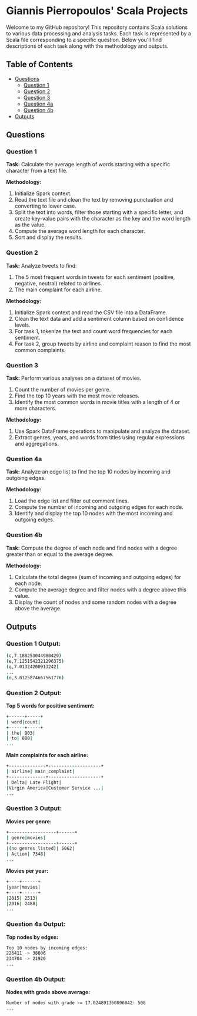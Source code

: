 # Giannis Pierropoulos' Scala Projects

Welcome to my GitHub repository! This repository contains Scala solutions to various data processing and analysis tasks. Each task is represented by a Scala file corresponding to a specific question. Below you'll find descriptions of each task along with the methodology and outputs.

## Table of Contents
- [Questions](#questions)
  - [Question 1](#question-1)
  - [Question 2](#question-2)
  - [Question 3](#question-3)
  - [Question 4a](#question-4a)
  - [Question 4b](#question-4b)
- [Outputs](#outputs)

## Questions

### Question 1
**Task:** Calculate the average length of words starting with a specific character from a text file.

**Methodology:**
1. Initialize Spark context.
2. Read the text file and clean the text by removing punctuation and converting to lower case.
3. Split the text into words, filter those starting with a specific letter, and create key-value pairs with the character as the key and the word length as the value.
4. Compute the average word length for each character.
5. Sort and display the results.

### Question 2
**Task:** Analyze tweets to find:
1. The 5 most frequent words in tweets for each sentiment (positive, negative, neutral) related to airlines.
2. The main complaint for each airline.

**Methodology:**
1. Initialize Spark context and read the CSV file into a DataFrame.
2. Clean the text data and add a sentiment column based on confidence levels.
3. For task 1, tokenize the text and count word frequencies for each sentiment.
4. For task 2, group tweets by airline and complaint reason to find the most common complaints.

### Question 3
**Task:** Perform various analyses on a dataset of movies.
1. Count the number of movies per genre.
2. Find the top 10 years with the most movie releases.
3. Identify the most common words in movie titles with a length of 4 or more characters.

**Methodology:**
1. Use Spark DataFrame operations to manipulate and analyze the dataset.
2. Extract genres, years, and words from titles using regular expressions and aggregations.

### Question 4a
**Task:** Analyze an edge list to find the top 10 nodes by incoming and outgoing edges.

**Methodology:**
1. Load the edge list and filter out comment lines.
2. Compute the number of incoming and outgoing edges for each node.
3. Identify and display the top 10 nodes with the most incoming and outgoing edges.

### Question 4b
**Task:** Compute the degree of each node and find nodes with a degree greater than or equal to the average degree.

**Methodology:**
1. Calculate the total degree (sum of incoming and outgoing edges) for each node.
2. Compute the average degree and filter nodes with a degree above this value.
3. Display the count of nodes and some random nodes with a degree above the average.

## Outputs

### Question 1 Output:
```bash
(c,7.188253044980429)
(e,7.1251542321296375)
(q,7.01324200913242)
...
(o,3.0125874667561776)
```


### Question 2 Output:
**Top 5 words for positive sentiment:**
```bash
+------+-----+
| word|count|
+------+-----+
| the| 903|
| to| 880|
...
```
**Main complaints for each airline:**
```bash
+--------------+--------------------+
| airline| main_complaint|
+--------------+--------------------+
| Delta| Late Flight|
|Virgin America|Customer Service ...|
...
```


### Question 3 Output:
**Movies per genre:**
```bash
+------------------+------+
| genre|movies|
+------------------+------+
|(no genres listed)| 5062|
| Action| 7348|
...
```
**Movies per year:**
```bash
+----+------+
|year|movies|
+----+------+
|2015| 2513|
|2016| 2488|
...
```

### Question 4a Output:
**Top nodes by edges:**
```bash
Top 10 nodes by incoming edges:
226411 -> 38606
234704 -> 21920
...
```

### Question 4b Output:
**Nodes with grade above average:**
```bash
Number of nodes with grade >= 17.024891360896042: 508
...
```

